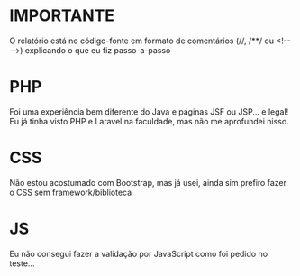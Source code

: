 # IMPORTANTE
O relatório está no código-fonte em formato de comentários (//, /**/ ou \<!-- -->) explicando o
que eu fiz passo-a-passo
# PHP
Foi uma experiência bem diferente do Java e páginas JSF ou JSP... e legal! Eu já tinha visto PHP e Laravel na faculdade, mas não me aprofundei nisso.

# CSS
Não estou acostumado com Bootstrap, mas já usei, ainda sim prefiro fazer o CSS sem framework/biblioteca

# JS
Eu não consegui fazer a validação por JavaScript como foi pedido no teste...
